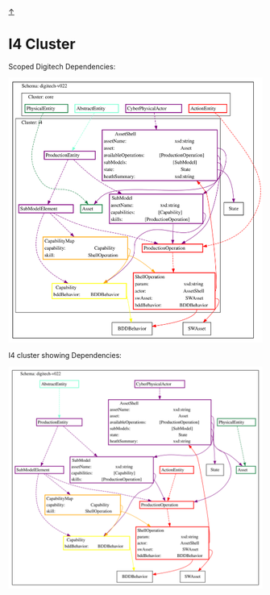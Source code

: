 <a class="top-link hide" href="#top">↑</a>
<a name="top"></a>

# I4 Cluster

Scoped Digitech Dependencies:

![i4](./digitech-v022-i4-cluster.svg)

I4 cluster showing Dependencies:

![i4](./digitech-v022-i4-cluster-unscoped.svg)

